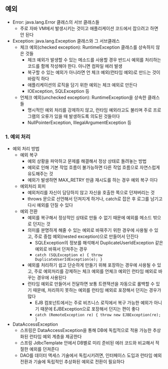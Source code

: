 ## 예외
- Error: java.lang.Error 클래스의 서브 클래스들
  - 주로 자바 VM에서 발생시키는 것이고 애플리케이션 코드에서 잡으려고 하면 안 된다
- Exception: java.lang.Exception 클래스와 그 서브클래스
  - 체크 예외(checked exception): RuntimeException 클래스를 상속하지 않은 것들
    - 체크 예외가 발생할 수 있는 메소드를 사용할 경우 반드시 예외를 처리하는 코드를 함께 작성해야 한다. 아니면 컴파일 에러 발생
    - 복구할 수 있는 예외가 아니라면 언 체크 예외(런타임 예외)로 만드는 것이 바람직 하다
    - 애플리케이션의 로직을 담기 위한 예외는 체크 예외로 만든다
    - IOException, SQLException 등
  - 언체크 예외(unchecked exception): RuntimeException을 상속한 클래스들
    - 명시적인 예외 처리를 강제하지 않고, 런타임 예외라고도 불리며 주로 프로그램의 오류가 있을 때 발생하도록 의도된 것들이다
    - NullPointerException, IllegalArgumentException 등

### 1. 예외 처리
- 예외 처리 방법
  - 예외 복구
    - 예외 상황을 파악하고 문제를 해결해서 정상 상태로 돌려놓는 방법
    - 예외로 인해 기본 작업 흐름이 불가능하면 다른 작업 흐름으로 자연스럽게 유도해주는 것
    - 예외가 발생하면 MAX_RETRY 만큼 재시도를 하는 경우 예외 복구 이다
  - 예외처리 회피
    - 예외처리를 자신이 담당하지 않고 자신을 호출한 쪽으로 던져버리는 것
    - throws 문으로 선언해서 던져지게 하거나, catch로 잡은 후 로그를 남기고 다시 예외를 던질 수 있다
  - 예외 전환
    - 예외를 복구해서 정상적인 상태로 만들 수 없기 때문에 예외를 메소드 밖으로 던지는 것
    - 의미를 분명하게 해줄 수 있는 예외로 바꿔주기 위한 경우에 사용될 수 있고, 주로 중첩 예외(nested exception)으로 만들어서 던진다 
      - SQLException의 정보를 해석해서 DuplicateUserIdException 같은 예외로 바꿔서 던져주는 경우
      - ```catch (SQLException e) { throw DuplicateUserIdException(e); }```
    - 예외를 처리하기 쉽고 단순하게 만들기 위해 포장하는 경우에 사용될 수 있고, 주로 예외처리를 강제하는 체크 예외를 언체크 예외인 런타임 예외로 바꾸는 경우에 사용된다
    - 런타임 예외로 만들어서 전달하면 보통 트랜잭션을 자동으로 롤백할 수 있기 때문에, 처리하지 못하는 예외를 런타임 예외로 포장해서 던지는 경우가 많다
      - EJB 컴포넌트에서는 주로 비즈니스 로직에서 복구 가능한 예외가 아니기 때문에 EJBException으로 포장해서 던지는 편이 좋다
      - ```catch (RemoteException re) { throw new EJBException(re); }```
- DataAccessException
  - 스프링은 DataAccessException을 통해 DB에 독립적으로 적용 가능한 추상화된 런타임 예외 계층을 제공한다
  - 스프링 JdbcTemplate 안에서 DB별로 미리 준비된 에러 코드와 비교해서 적절한 예외를 던져준다
  - DAO를 데이터 액세스 기술에서 독립시키려면, 인터페이스 도입과 런타임 예외 전환과 기술에 독립적인 추상화된 예외로 전환이 필요하다



















                                               